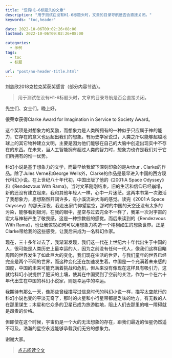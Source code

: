 ```yaml
---
title: "没有H1-6标题头的文章"
description: "用于测试在没有H1-6标题头时，文章的目录导航是否会直接关闭。"
keywords: "toc,header"

date: 2022-10-06T09:02:26+08:00
lastmod: 2022-10-06T09:02:26+08:00

categories:
  - 示例
tags:
  - toc
  - 标题

url: "post/no-header-title.html"
---
```


刘慈欣2018克拉克奖获奖感言（部分内容节选）。

> 用于测试在没有H1-6标题头时，文章的目录导航是否会直接关闭。

<!--more-->

先生们、女士们，晚上好，

很荣幸获得Clarke Award for Imagination in Service to Society Award。

这个奖项是对想象力的奖励，而想象力是人类所拥有的一种似乎只应属于神的能力，它存在的意义也远超出我们的想象。有历史学家说过，人类之所以能够超越地球上的其它物种建立文明，主要是因为他们能够在自己的大脑中创造出现实中不存在的东西。在未来，当人工智能拥有超过人类的智力时，想象力也许是我们对于它们所拥有的惟一优势。

科幻小说是基于想象力的文学，而最早给我留下深刻印象的是Arthur . Clarke的作品。除了Jules Verne和George Wells外，Clarke的作品是最早进入中国的西方现代科幻小说。在上世纪八十年代初，中国出版了他的《2001:A Space Odyssey》和《Rendezvous With Rama》。当时文革刚刚结束，旧的生活和信仰已经崩塌，新的还没有建立起来，我和其他年轻人一样，心中一片迷茫。这两本书第一次激活了我想象力，思想豁然开阔许多，有小溪流进大海的感觉。读完《2001:A Space Odyssey》的那天深夜，我走出家门仰望星空，那时的中国的天空还没有太多的污染，能够看到银河，在我的眼中，星空与过去完全不一样了，我第一次对宇宙的宏大与神秘产生了敬畏感，这是一种宗教般的感觉。而后来读到的《Rendezvous With Rama》，也让我惊叹如何可以用想象力构造一个栩栩如生的想象世界。正是Clarke带给我的这些感受，让我后来成为一名科幻作家。

现在，三十多年过去了，我渐渐发现，我们这一代在上世纪六十年代出生于中国的人，很可能是人类历史上最幸运的人，因为之前没有任何一代人，像我们这样目睹周围的世界发生了如此巨大的变化，我们现在生活的世界，与我们童年的世界已经完全是两个不同的世界，而这种变化还在加速发生着。中国是一个充满着未来感的国度，中国的未来可能充满着挑战和危机，但从来没有像现在这样具有吸引力，这就给科幻小说提供了肥沃的土壤，使其在中国受到了空前的关注，作为一个在六十年代出生在中国的科幻小说家，则是幸运中的幸运。

我期待有那么一天，像那些曾经描写过信息时代的科幻小说一样，描写太空航行的科幻小说也变的平淡无奇了，那时的火星和小行星带都是乏味的地方，有无数的人在那里谋生；木星和它众多的卫星已成为旅游胜地，阻止人们去那里的唯一障碍就是昂贵的价格。

但即使在这个时候，宇宙仍是一个大的无法想象的存在，距我们最近的恒星仍然遥不可及。浩瀚的星空永远能够承载我们无穷的想象力。

谢谢大家。


> [点击阅读全文](https://weread.qq.com/web/reader/ce032b305a9bc1ce0b0dd2akecc32f3013eccbc87e4b62e)
